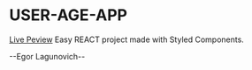 # USER-AGE-APP

<a href="https://egorlagunovich.github.io/user-age/">Live Peview</a>
Easy REACT project made with Styled Components. <br>


--Egor Lagunovich--


